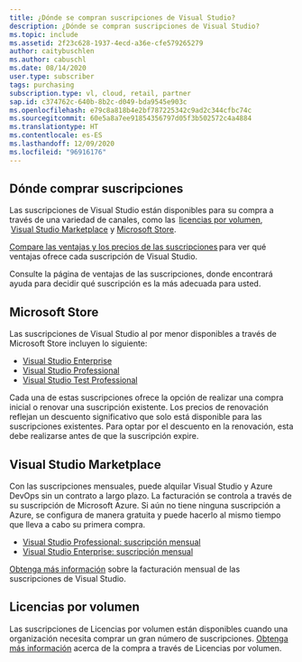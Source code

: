 ```yaml
---
title: ¿Dónde se compran suscripciones de Visual Studio?
description: ¿Dónde se compran suscripciones de Visual Studio?
ms.topic: include
ms.assetid: 2f23c628-1937-4ecd-a36e-cfe579265279
author: caitybuschlen
ms.author: cabuschl
ms.date: 08/14/2020
user.type: subscriber
tags: purchasing
subscription.type: vl, cloud, retail, partner
sap.id: c374762c-640b-8b2c-d049-bda9545e903c
ms.openlocfilehash: e79c8a818b4e2bf787225342c9ad2c344cfbc74c
ms.sourcegitcommit: 60e5a8a7ee91854356797d05f3b502572c4a4884
ms.translationtype: HT
ms.contentlocale: es-ES
ms.lasthandoff: 12/09/2020
ms.locfileid: "96916176"
---
```

## <a name="where-to-purchase-subscriptions"></a>Dónde comprar suscripciones 

Las suscripciones de Visual Studio están disponibles para su compra a través de una variedad de canales, como las  [licencias por volumen](https://www.microsoft.com/licensing/default),  [Visual Studio Marketplace](https://marketplace.visualstudio.com/subscriptions) y [Microsoft Store](https://www.microsoft.com/store/collections/visualstudio).  

[Compare las ventajas y los precios de las suscripciones](https://visualstudio.microsoft.com/vs/pricing/) para ver qué ventajas ofrece cada suscripción de Visual Studio. 

Consulte la página de ventajas de las suscripciones, donde encontrará ayuda para decidir qué suscripción es la más adecuada para usted.   

## <a name="microsoft-store"></a>Microsoft Store 

Las suscripciones de Visual Studio al por menor disponibles a través de Microsoft Store incluyen lo siguiente: 

* [Visual Studio Enterprise](https://www.microsoft.com/p/visual-studio-enterprise-subscription/dg7gmgf0dst4?activetab=pivot%3aoverviewtab)
* [Visual Studio Professional](https://www.microsoft.com/p/visual-studio-professional-subscription/dg7gmgf0dst3?activetab=pivot%3aoverviewtab)
* [Visual Studio Test Professional](https://www.microsoft.com/p/visual-studio-test-professional-subscription/dg7gmgf0dst6?activetab=pivot%3aoverviewtab) 

Cada una de estas suscripciones ofrece la opción de realizar una compra inicial o renovar una suscripción existente. Los precios de renovación reflejan un descuento significativo que solo está disponible para las suscripciones existentes. Para optar por el descuento en la renovación, esta debe realizarse antes de que la suscripción expire. 

## <a name="visual-studio-marketplace"></a>Visual Studio Marketplace 

Con las suscripciones mensuales, puede alquilar Visual Studio y Azure DevOps sin un contrato a largo plazo. La facturación se controla a través de su suscripción de Microsoft Azure. Si aún no tiene ninguna suscripción a Azure, se configura de manera gratuita y puede hacerlo al mismo tiempo que lleva a cabo su primera compra.  

* [Visual Studio Professional: suscripción mensual](https://marketplace.visualstudio.com/items?itemName=ms.vs-professional-monthly) 
* [Visual Studio Enterprise: suscripción mensual](https://marketplace.visualstudio.com/items?itemName=ms.vs-enterprise-monthly) 

[Obtenga más información](https://docs.microsoft.com/visualstudio/subscriptions/vscloud-billing-faq) sobre la facturación mensual de las suscripciones de Visual Studio. 

## <a name="volume-licensing"></a>Licencias por volumen 

Las suscripciones de Licencias por volumen están disponibles cuando una organización necesita comprar un gran número de suscripciones. [Obtenga más información](https://www.microsoft.com/licensing/how-to-buy/how-to-buy) acerca de la compra a través de Licencias por volumen.